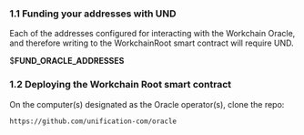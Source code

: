### 1.1 Funding your addresses with UND

Each of the addresses configured for interacting with the Workchain Oracle, and therefore
writing to the WorkchainRoot smart contract will require UND.

$__FUND_ORACLE_ADDRESSES__

### 1.2 Deploying the Workchain Root smart contract

On the computer(s) designated as the Oracle operator(s), clone the repo:

`https://github.com/unification-com/oracle`
